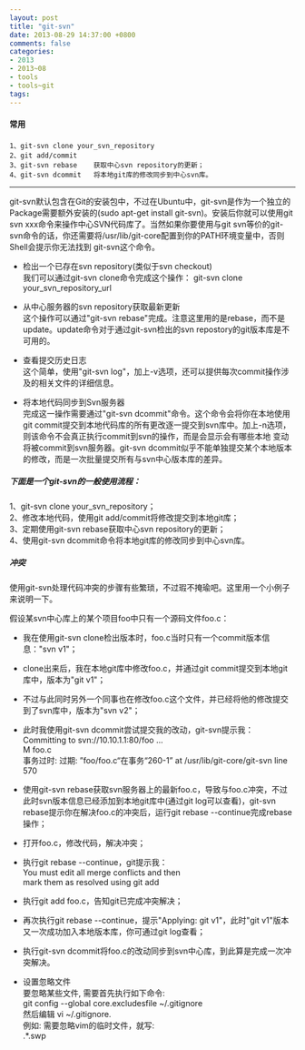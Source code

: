```yaml
---
layout: post
title: "git-svn"
date: 2013-08-29 14:37:00 +0800
comments: false
categories:
- 2013
- 2013~08
- tools
- tools~git
tags:
---
```

#### 常用
```
1、git-svn clone your_svn_repository
2、git add/commit
3、git-svn rebase	获取中心svn repository的更新；
4、git-svn dcommit	将本地git库的修改同步到中心svn库。
```
------

git-svn默认包含在Git的安装包中，不过在Ubuntu中，git-svn是作为一个独立的Package需要额外安装的(sudo apt-get install git-svn)。安装后你就可以使用git svn xxx命令来操作中心SVN代码库了。当然如果你要使用与git svn等价的git-svn命令的话，你还需要将/usr/lib/git-core配置到你的PATH环境变量中，否则Shell会提示你无法找到 git-svn这个命令。

* 检出一个已存在svn repository(类似于svn checkout)  
我们可以通过git-svn clone命令完成这个操作： git-svn clone your_svn_repository_url

* 从中心服务器的svn repository获取最新更新  
这个操作可以通过"git-svn rebase"完成。注意这里用的是rebase，而不是update。update命令对于通过git-svn检出的svn repostory的git版本库是不可用的。

* 查看提交历史日志  
这个简单，使用"git-svn log"，加上-v选项，还可以提供每次commit操作涉及的相关文件的详细信息。

* 将本地代码同步到Svn服务器  
完成这一操作需要通过"git-svn dcommit"命令。这个命令会将你在本地使用git commit提交到本地代码库的所有更改逐一提交到svn库中。加上-n选项，则该命令不会真正执行commit到svn的操作，而是会显示会有哪些本地 变动将被commit到svn服务器。git-svn dcommit似乎不能单独提交某个本地版本的修改，而是一次批量提交所有与svn中心版本库的差异。

##### 下面是一个git-svn的一般使用流程：  
1、git-svn clone your_svn_repository；  
2、修改本地代码，使用git add/commit将修改提交到本地git库；  
3、定期使用git-svn rebase获取中心svn repository的更新；  
4、使用git-svn dcommit命令将本地git库的修改同步到中心svn库。

##### 冲突
使用git-svn处理代码冲突的步骤有些繁琐，不过瑕不掩瑜吧。这里用一个小例子来说明一下。

假设某svn中心库上的某个项目foo中只有一个源码文件foo.c：  
* 我在使用git-svn clone检出版本时，foo.c当时只有一个commit版本信息："svn v1"；  
* clone出来后，我在本地git库中修改foo.c，并通过git commit提交到本地git库中，版本为"git v1"；  
* 不过与此同时另外一个同事也在修改foo.c这个文件，并已经将他的修改提交到了svn库中，版本为"svn v2"；  
* 此时我使用git-svn dcommit尝试提交我的改动，git-svn提示我：  
  Committing to svn://10.10.1.1:80/foo ...  
  M foo.c  
  事务过时: 过期: ”foo/foo.c“在事务“260-1” at /usr/lib/git-core/git-svn line 570  
* 使用git-svn rebase获取svn服务器上的最新foo.c，导致与foo.c冲突，不过此时svn版本信息已经添加到本地git库中(通过git log可以查看)，git-svn rebase提示你在解决foo.c的冲突后，运行git rebase --continue完成rebase操作；  
* 打开foo.c，修改代码，解决冲突；  
* 执行git rebase --continue，git提示我：  
    You must edit all merge conflicts and then  
    mark them as resolved using git add  
* 执行git add foo.c，告知git已完成冲突解决；  
* 再次执行git rebase --continue，提示"Applying: git v1"，此时"git v1"版本又一次成功加入本地版本库，你可通过git log查看；  
* 执行git-svn dcommit将foo.c的改动同步到svn中心库，到此算是完成一次冲突解决。  

* 设置忽略文件  
要忽略某些文件, 需要首先执行如下命令:  
git config --global core.excludesfile ~/.gitignore  
然后编辑 vi ~/.gitignore.  
例如: 需要忽略vim的临时文件，就写:  
.*.swp


